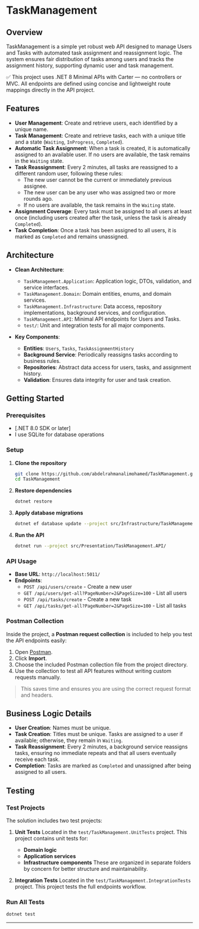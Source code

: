# TaskManagement

## Overview

TaskManagement is a simple yet robust web API designed to manage Users and Tasks with automated task assignment and reassignment logic. The system ensures fair distribution of tasks among users and tracks the assignment history, supporting dynamic user and task management.

✅ This project uses .NET 8 Minimal APIs with Carter — no controllers or MVC. All endpoints are defined using concise and lightweight route mappings directly in the API project.
## Features

* **User Management**: Create and retrieve users, each identified by a unique name.
* **Task Management**: Create and retrieve tasks, each with a unique title and a state (`Waiting`, `InProgress`, `Completed`).
* **Automatic Task Assignment**: When a task is created, it is automatically assigned to an available user. If no users are available, the task remains in the `Waiting` state.
* **Task Reassignment**: Every 2 minutes, all tasks are reassigned to a different random user, following these rules:
  * The new user cannot be the current or immediately previous assignee.
  * The new user can be any user who was assigned two or more rounds ago.
  * If no users are available, the task remains in the `Waiting` state.
* **Assignment Coverage**: Every task must be assigned to all users at least once (including users created after the task, unless the task is already `Completed`).
* **Task Completion**: Once a task has been assigned to all users, it is marked as `Completed` and remains unassigned.

## Architecture

* **Clean Architecture**:

  * `TaskManagement.Application`: Application logic, DTOs, validation, and service interfaces.
  * `TaskManagement.Domain`: Domain entities, enums, and domain services.
  * `TaskManagement.Infrastructure`: Data access, repository implementations, background services, and configuration.
  * `TaskManagement.API`: Minimal API endpoints for Users and Tasks.
  * `test/`: Unit and integration tests for all major components.

* **Key Components**:

  * **Entities**: `Users`, `Tasks`, `TaskAssignmentHistory`
  * **Background Service**: Periodically reassigns tasks according to business rules.
  * **Repositories**: Abstract data access for users, tasks, and assignment history.
  * **Validation**: Ensures data integrity for user and task creation.

## Getting Started

### Prerequisites

* \[.NET 8.0 SDK or later]
* I use SQLite for database operations

### Setup

1. **Clone the repository**

   ```bash
   git clone https://github.com/abdelrahmanalimohamed/TaskManagement.git
   cd TaskManagement
   ```
2. **Restore dependencies**

   ```bash
   dotnet restore
   ```
3. **Apply database migrations**

   ```bash
   dotnet ef database update --project src/Infrastructure/TaskManagement.Infrastructure/ --startup-project src/Presentation/TaskManagement.API/
   ```
4. **Run the API**

   ```bash
   dotnet run --project src/Presentation/TaskManagement.API/
   ```

### API Usage
- **Base URL**: `http://localhost:5011/`
- **Endpoints**:
  - `POST /api/users/create` - Create a new user
  - `GET /api/users/get-all?PageNumber=2&PageSize=100` - List all users
  - `POST /api/tasks/create` - Create a new task
  - `GET /api/tasks/get-all?PageNumber=2&PageSize=100` - List all tasks

### Postman Collection

Inside the project, a **Postman request collection** is included to help you test the API endpoints easily:

1. Open [Postman](https://www.postman.com/).
2. Click **Import**.
3. Choose the included Postman collection file from the project directory.
4. Use the collection to test all API features without writing custom requests manually.

> This saves time and ensures you are using the correct request format and headers.

## Business Logic Details

* **User Creation**: Names must be unique.
* **Task Creation**: Titles must be unique. Tasks are assigned to a user if available; otherwise, they remain in `Waiting`.
* **Task Reassignment**: Every 2 minutes, a background service reassigns tasks, ensuring no immediate repeats and that all users eventually receive each task.
* **Completion**: Tasks are marked as `Completed` and unassigned after being assigned to all users.

## Testing

### Test Projects

The solution includes two test projects:

1. **Unit Tests**
   Located in the `test/TaskManagement.UnitTests` project.
   This project contains unit tests for:

   * **Domain logic**
   * **Application services**
   * **Infrastructure components**
     These are organized in separate folders by concern for better structure and maintainability.

2. **Integration Tests**
   Located in the `test/TaskManagement.IntegrationTests` project.
   This project tests the full endpoints workflow.

### Run All Tests

```bash
dotnet test
```
---
